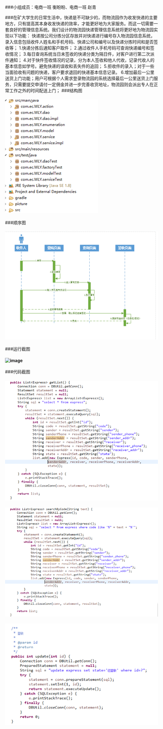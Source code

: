 ###小组成员：电商一班 衡盼盼、电商一班 赵青

###在矿大学生的日常生活中，快递是不可缺少的，而物流园作为收发快递的主要地方，只有提高其本身收发快递的效率，才能更好地为大家服务。而这一切需要一套良好的管理信息系统。我们设计的物流园快递管理信息系统将更好地为物流园实现以下功能：
    快递按公司分拣分区存放并对快递进行编号存入物流园信息系统，录入信息包括收件人姓名和手机号码、快递公司和编号以及快递分拣时间和是否签收等；
    1.快递分拣后通知客户取件；
    2.通过收件人手机号码可查询快递编号和签收情况；
    3.每日查询系统当日未签收的快递分类为隔日件，对客户进行第二次派件通知；
    4.对于快件签收情况的记录，分为本人签收和他人代收，记录代收人的基本信息如学号。避免快递的误收和丢失件的追回；
5.拒收件的录入；对于一些当面验收有问题的快递，客户要求退回的快递基本信息记录。
6.增加最后一公里送货上门功能；用户可根据个人需求登录物流园的系统选择最后一公里送货上门服务，只需要提交申请付一定佣金并进一步完善收货地址，物流园则会派出专人在正常工作之外的时间配送上门；
###结构图
#### ![image](https://github.com/MISDESIGN/O-O/blob/master/1.PNG)
###顺序图
#### ![image](https://github.com/MISDESIGN/O-O/blob/master/2.png)
###运行截图

#### ![image](https://github.com/MISDESIGN/O-O/blob/master/4.png)
###代码截图
#### ![image](https://github.com/MISDESIGN/O-O/blob/master/5.png)
#### ![image](https://github.com/MISDESIGN/O-O/blob/master/6.png)
#### ![image](https://github.com/MISDESIGN/O-O/blob/master/7.png)
